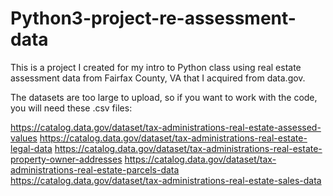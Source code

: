 # Python3-project-re-assessment-data
This is a project I created for my intro to Python class using real estate assessment data from Fairfax County, VA that I acquired from data.gov.

The datasets are too large to upload, so if you want to work with the code, you will need these .csv files:

https://catalog.data.gov/dataset/tax-administrations-real-estate-assessed-values
https://catalog.data.gov/dataset/tax-administrations-real-estate-legal-data
https://catalog.data.gov/dataset/tax-administrations-real-estate-property-owner-addresses
https://catalog.data.gov/dataset/tax-administrations-real-estate-parcels-data
https://catalog.data.gov/dataset/tax-administrations-real-estate-sales-data
